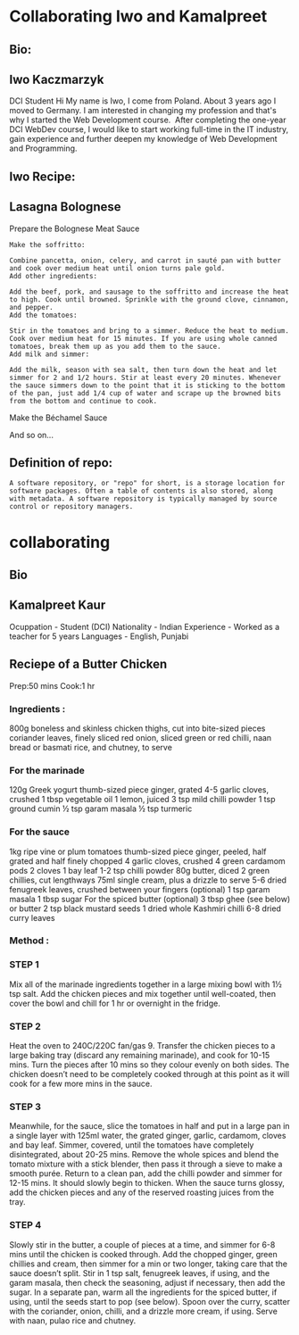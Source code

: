 
# Collaborating Iwo and Kamalpreet

## Bio:

## Iwo Kaczmarzyk
DCI Student
Hi My name is Iwo, I come from Poland. About 3 years ago I moved to Germany. I am interested in changing my profession and that's why I started the Web Development course. ​
After completing the one-year DCI WebDev course, I would like to start working full-time in the IT industry, gain experience and further deepen my knowledge of Web Development and Programming.

## Iwo Recipe:

## Lasagna Bolognese

 Prepare the Bolognese Meat Sauce

    Make the soffritto:

    Combine pancetta, onion, celery, and carrot in sauté pan with butter and cook over medium heat until onion turns pale gold.
    Add other ingredients:

    Add the beef, pork, and sausage to the soffritto and increase the heat to high. Cook until browned. Sprinkle with the ground clove, cinnamon, and pepper.
    Add the tomatoes:

    Stir in the tomatoes and bring to a simmer. Reduce the heat to medium. Cook over medium heat for 15 minutes. If you are using whole canned tomatoes, break them up as you add them to the sauce.
    Add milk and simmer:

    Add the milk, season with sea salt, then turn down the heat and let simmer for 2 and 1/2 hours. Stir at least every 20 minutes. Whenever the sauce simmers down to the point that it is sticking to the bottom of the pan, just add 1/4 cup of water and scrape up the browned bits from the bottom and continue to cook.

Make the Béchamel Sauce

And so on...

## Definition of repo:

    A software repository, or "repo" for short, is a storage location for software packages. Often a table of contents is also stored, along with metadata. A software repository is typically managed by source control or repository managers.

# collaborating

## Bio
 ## Kamalpreet Kaur
Ocuppation - Student (DCI)
Nationality - Indian
Experience - Worked as a teacher for 5 years
Languages - English, Punjabi


## Reciepe of a Butter Chicken

Prep:50 mins
Cook:1 hr

### Ingredients :
800g boneless and skinless chicken thighs, cut into bite-sized pieces
coriander leaves, finely sliced red onion, sliced green or red chilli, naan bread or basmati rice, and chutney, to serve
### For the marinade
120g Greek yogurt
thumb-sized piece ginger, grated
4-5 garlic cloves, crushed
1 tbsp vegetable oil
1 lemon, juiced
3 tsp mild chilli powder
1 tsp ground cumin
½ tsp garam masala
½ tsp turmeric
### For the sauce
1kg ripe vine or plum tomatoes
thumb-sized piece ginger, peeled, half grated and half finely chopped
4 garlic cloves, crushed
4 green cardamom pods
2 cloves
1 bay leaf
1-2 tsp chilli powder
80g butter, diced
2 green chillies, cut lengthways
75ml single cream, plus a drizzle to serve
5-6 dried fenugreek leaves, crushed between your fingers (optional)
1 tsp garam masala
1 tbsp sugar
For the spiced butter (optional)
3 tbsp ghee (see below) or butter
2 tsp black mustard seeds
1 dried whole Kashmiri chilli
6-8 dried curry leaves

### Method : 
### STEP 1
Mix all of the marinade ingredients together in a large mixing bowl with 1½ tsp salt. Add the chicken pieces and mix together until well-coated, then cover the bowl and chill for 1 hr or overnight in the fridge.

### STEP 2
Heat the oven to 240C/220C fan/gas 9. Transfer the chicken pieces to a large baking tray (discard any remaining marinade), and cook for 10-15 mins. Turn the pieces after 10 mins so they colour evenly on both sides. The chicken doesn’t need to be completely cooked through at this point as it will cook for a few more mins in the sauce.

### STEP 3
Meanwhile, for the sauce, slice the tomatoes in half and put in a large pan in a single layer with 125ml water, the grated ginger, garlic, cardamom, cloves and bay leaf. Simmer, covered, until the tomatoes have completely disintegrated, about 20-25 mins. Remove the whole spices and blend the tomato mixture with a stick blender, then pass it through a sieve to make a smooth purée. Return to a clean pan, add the chilli powder and simmer for 12-15 mins. It should slowly begin to thicken. When the sauce turns glossy, add the chicken pieces and any of the reserved roasting juices from the tray.

### STEP 4
Slowly stir in the butter, a couple of pieces at a time, and simmer for 6-8 mins until the chicken is cooked through. Add the chopped ginger, green chillies and cream, then simmer for a min or two longer, taking care that the sauce doesn’t split. Stir in 1 tsp salt, fenugreek leaves, if using, and the garam masala, then check the seasoning, adjust if necessary, then add the sugar. In a separate pan, warm all the ingredients for the spiced butter, if using, until the seeds start to pop (see below). Spoon over the curry, scatter with the coriander, onion, chilli, and a drizzle more cream, if using. Serve with naan, pulao rice and chutney.

